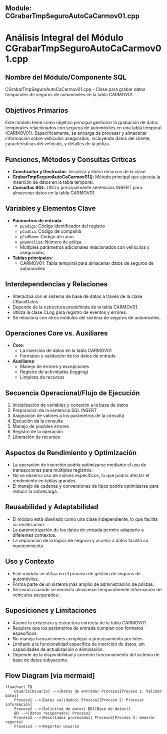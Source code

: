 ## Module: CGrabarTmpSeguroAutoCaCarmov01.cpp
# Análisis Integral del Módulo CGrabarTmpSeguroAutoCaCarmov01.cpp

## Nombre del Módulo/Componente SQL
CGrabarTmpSeguroAutoCaCarmov01.cpp - Clase para grabar datos temporales de seguros de automóviles en la tabla CARMOV01.

## Objetivos Primarios
Este módulo tiene como objetivo principal gestionar la grabación de datos temporales relacionados con seguros de automóviles en una tabla temporal (CARMOV01). Específicamente, se encarga de procesar y almacenar información sobre vehículos asegurados, incluyendo datos del cliente, características del vehículo, y detalles de la póliza.

## Funciones, Métodos y Consultas Críticas
- **Constructor y Destructor**: Inicializa y libera recursos de la clase.
- **GrabarTmpSeguroAutoCaCarmov01()**: Método principal que ejecuta la inserción de datos en la tabla temporal.
- **Consultas SQL**: Utiliza principalmente sentencias INSERT para almacenar datos en la tabla CARMOV01.

## Variables y Elementos Clave
- **Parámetros de entrada**: 
  - `pCodigo`: Código identificador del registro
  - `pCodCia`: Código de compañía
  - `pCodRamo`: Código de ramo
  - `pNumPoliza`: Número de póliza
  - Múltiples parámetros adicionales relacionados con vehículos y asegurados
- **Tablas principales**: 
  - CARMOV01: Tabla temporal para almacenar datos de seguros de automóviles

## Interdependencias y Relaciones
- Interactúa con el sistema de base de datos a través de la clase CBaseDatos.
- Depende de la estructura predefinida de la tabla CARMOV01.
- Utiliza la clase CLog para registro de eventos y errores.
- Se relaciona con otros módulos del sistema de seguros de automóviles.

## Operaciones Core vs. Auxiliares
- **Core**: 
  - La inserción de datos en la tabla CARMOV01
  - Formateo y validación de los datos de entrada
- **Auxiliares**: 
  - Manejo de errores y excepciones
  - Registro de actividades (logging)
  - Limpieza de recursos

## Secuencia Operacional/Flujo de Ejecución
1. Inicialización de variables y conexión a la base de datos
2. Preparación de la sentencia SQL INSERT
3. Asignación de valores a los parámetros de la consulta
4. Ejecución de la consulta
5. Manejo de posibles errores
6. Registro de la operación
7. Liberación de recursos

## Aspectos de Rendimiento y Optimización
- La operación de inserción podría optimizarse mediante el uso de transacciones para múltiples registros.
- No se observa uso de índices específicos, lo que podría afectar el rendimiento en tablas grandes.
- El manejo de cadenas y conversiones de tipos podría optimizarse para reducir la sobrecarga.

## Reusabilidad y Adaptabilidad
- El módulo está diseñado como una clase independiente, lo que facilita su reutilización.
- La parametrización de los datos de entrada permite adaptarlo a diferentes contextos.
- La separación de la lógica de negocio y acceso a datos facilita su mantenimiento.

## Uso y Contexto
- Este módulo se utiliza en el proceso de gestión de seguros de automóviles.
- Forma parte de un sistema más amplio de administración de pólizas.
- Se invoca cuando se necesita almacenar temporalmente información de vehículos asegurados.

## Suposiciones y Limitaciones
- Asume la existencia y estructura correcta de la tabla CARMOV01.
- Requiere que los parámetros de entrada cumplan con formatos específicos.
- No maneja transacciones complejas o procesamiento por lotes.
- Limitado a la funcionalidad específica de inserción de datos, sin capacidades de actualización o eliminación.
- Depende de la disponibilidad y correcto funcionamiento del sistema de base de datos subyacente.
## Flow Diagram [via mermaid]
```mermaid
flowchart TD
    Usuario[Usuario] -->|Datos de entrada| Proceso1[Proceso 1: Validar datos]
    Proceso1 -->|Datos validados| Proceso2[Proceso 2: Procesar información]
    Proceso2 -->|Solicitud de datos| BD[(Base de datos)]
    BD -->|Datos recuperados| Proceso2
    Proceso2 -->|Resultados procesados| Proceso3[Proceso 3: Generar reporte]
    Proceso3 -->|Reporte| Usuario
```
